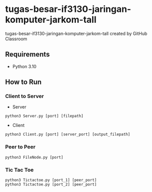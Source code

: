 # tugas-besar-if3130-jaringan-komputer-jarkom-tall
tugas-besar-if3130-jaringan-komputer-jarkom-tall created by GitHub Classroom

## Requirements
- Python 3.10


## How to Run
### Client to Server
- Server
``` 
python3 Server.py [port] [filepath]
```
- Client
``` 
python3 Client.py [port] [server_port] [output_filepath]
```

### Peer to Peer
```
python3 FileNode.py [port]
```

### Tic Tac Toe
```
python3 Tictactoe.py [port_1] [peer_port]
python3 Tictactoe.py [port_2] [peer_port]
```
